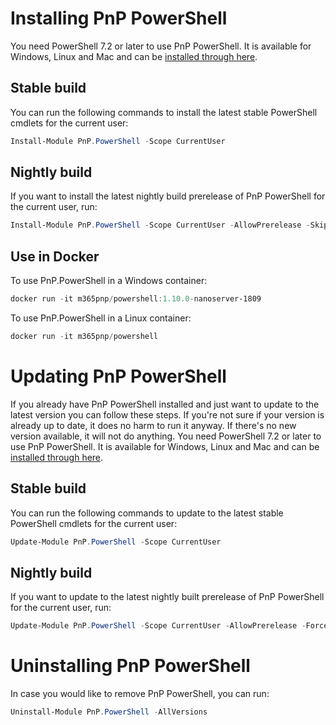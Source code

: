 # Installing PnP PowerShell

You need PowerShell 7.2 or later to use PnP PowerShell. It is available for Windows, Linux and Mac and can be [installed through here](https://learn.microsoft.com/powershell/scripting/install/installing-powershell).

## Stable build

You can run the following commands to install the latest stable PowerShell cmdlets for the current user:

```powershell
Install-Module PnP.PowerShell -Scope CurrentUser
```

## Nightly build

If you want to install the latest nightly build prerelease of PnP PowerShell for the current user, run:

```powershell
Install-Module PnP.PowerShell -Scope CurrentUser -AllowPrerelease -SkipPublisherCheck
```

## Use in Docker

To use PnP.PowerShell in a Windows container:

```powershell
docker run -it m365pnp/powershell:1.10.0-nanoserver-1809
```

To use PnP.PowerShell in a Linux container:

```powershell
docker run -it m365pnp/powershell
```

# Updating PnP PowerShell

If you already have PnP PowerShell installed and just want to update to the latest version you can follow these steps. If you're not sure if your version is already up to date, it does no harm to run it anyway. If there's no new version available, it will not do anything. You need PowerShell 7.2 or later to use PnP PowerShell. It is available for Windows, Linux and Mac and can be [installed through here](https://learn.microsoft.com/powershell/scripting/install/installing-powershell).

## Stable build

You can run the following commands to update to the latest stable PowerShell cmdlets for the current user:

```powershell
Update-Module PnP.PowerShell -Scope CurrentUser
```

## Nightly build

If you want to update to the latest nightly built prerelease of PnP PowerShell for the current user, run:

```powershell
Update-Module PnP.PowerShell -Scope CurrentUser -AllowPrerelease -Force
```

# Uninstalling PnP PowerShell

In case you would like to remove PnP PowerShell, you can run:

```powershell
Uninstall-Module PnP.PowerShell -AllVersions
```
